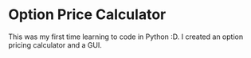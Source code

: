 # Option Price Calculator
This was my first time learning to code in Python :D. I created an option pricing calculator and a GUI.
